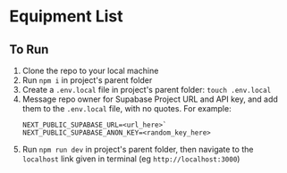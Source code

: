 # Equipment List

## To Run
1. Clone the repo to your local machine
2. Run `npm i` in project's parent folder
3. Create a `.env.local` file in  project's parent folder: `touch .env.local`
4. Message repo owner for Supabase Project URL and API key, and add them to the `.env.local` file, with no quotes. For example:
    ```
    NEXT_PUBLIC_SUPABASE_URL=<url_here>`
    NEXT_PUBLIC_SUPABASE_ANON_KEY=<random_key_here>
    ```
5. Run `npm run dev` in project's parent folder, then navigate to the `localhost` link given in terminal (eg `http://localhost:3000`)